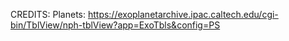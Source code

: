 CREDITS:
Planets: https://exoplanetarchive.ipac.caltech.edu/cgi-bin/TblView/nph-tblView?app=ExoTbls&config=PS
